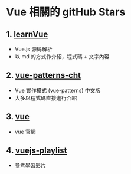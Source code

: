 # Vue 相關的 gitHub Stars

## 1. [learnVue](https://github.com/answershuto/learnVue)
- Vue.js 源码解析
- 以 md 的方式作介紹，程式碼 + 文字內容

## 2. [vue-patterns-cht](https://github.com/yoyoys/vue-patterns-cht)
- Vue 實作模式 (vue-patterns) 中文版
- 大多以程式碼直接進行介紹

## 3. [vue](https://github.com/vuejs/vue)
- vue 官網

## 4. [vuejs-playlist](https://github.com/iamshaunjp/vuejs-playlist)
- [參考學習影片](https://www.youtube.com/playlist?list=PL4cUxeGkcC9gQcYgjhBoeQH7wiAyZNrYa)

